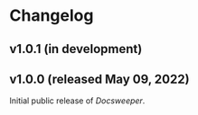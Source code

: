 # Changelog
<!--- Template:

## vX.X.X (released XXX XX, XXXX)

### Incompatible Changes

### New Features

### Bugfixes

### Miscellaneous

-->

## v1.0.1 (in development)

## v1.0.0 (released May 09, 2022)

Initial public release of *Docsweeper*.

